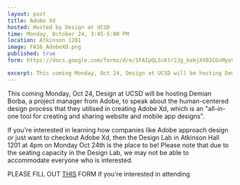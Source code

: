 ```yaml
---
layout: post
title: Adobe Xd
hosted: Hosted by Design at UCSD
time: Monday, October 24, 3:45-5:00 PM
location: Atkinson 1201
image: FA16_AdobeXD.png
published: true
form: https://docs.google.com/forms/d/e/1FAIpQLScKtr2Jg_kebjXV82CGnMyoSgKURlir2fjqqRZ0fbJ9xzh38w/viewform

excerpt: This coming Monday, Oct 24, Design at UCSD will be hosting Demian Borba, a project manager from Adobe, to speak about the human-centered design process that they utilized in creating Adobe Xd, which is an "all-in-one tool for creating and sharing website and mobile app designs." If you're interested in learning how companies like Adobe approach design or just want to checkout Adobe Xd, check out the form below to sign up.
---
```

This coming Monday, Oct 24, Design at UCSD will be hosting Demian Borba, a project manager from Adobe, to speak about the human-centered design process that they utilised in creating Adobe Xd, which is an "all-in-one tool for creating and sharing website and mobile app designs".

If you're interested in learning how companies like Adobe approach design or just want to checkout Adobe Xd, then the Design Lab in Atkinson Hall 1201 at 4pm on Monday Oct 24th is the place to be! Please note that due to the seating capacity in the Design Lab, we may not be able to accommodate everyone who is interested. 

PLEASE FILL OUT [THIS](https://docs.google.com/forms/d/e/1FAIpQLScKtr2Jg_kebjXV82CGnMyoSgKURlir2fjqqRZ0fbJ9xzh38w/viewform) FORM if you're interested in attending
